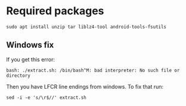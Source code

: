 # Required packages

```shell
sudo apt install unzip tar liblz4-tool android-tools-fsutils
```

## Windows fix

If you get this error:

```shell
bash: ./extract.sh: /bin/bash^M: bad interpreter: No such file or directory
```

Then you have LFCR line endings from windows. To fix that run:

```shell
sed -i -e 's/\r$//' extract.sh
```

